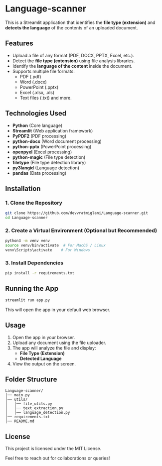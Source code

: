 # Language-scanner
This is a Streamlit application that identifies the **file type (extension)** and **detects the language** of the contents of an uploaded document.

## Features
- Upload a file of any format (PDF, DOCX, PPTX, Excel, etc.).
- Detect the **file type (extension)** using file analysis libraries.
- Identify the **language of the content** inside the document.
- Supports multiple file formats:
  - PDF (.pdf)
  - Word (.docx)
  - PowerPoint (.pptx)
  - Excel (.xlsx, .xls)
  - Text files (.txt) and more.

## Technologies Used
- **Python** (Core language)
- **Streamlit** (Web application framework)
- **PyPDF2** (PDF processing)
- **python-docx** (Word document processing)
- **python-pptx** (PowerPoint processing)
- **openpyxl** (Excel processing)
- **python-magic** (File type detection)
- **filetype** (File type detection library)
- **py3langid** (Language detection)
- **pandas** (Data processing)

## Installation

### 1. Clone the Repository
```bash
git clone https://github.com/devvratmiglani/Language-scanner.git
cd Language-scanner
```

### 2. Create a Virtual Environment (Optional but Recommended)
```bash
python3 -m venv venv
source venv/bin/activate  # For MacOS / Linux
venv\Scripts\activate    # For Windows
```

### 3. Install Dependencies
```bash
pip install -r requirements.txt
```

## Running the App
```bash
streamlit run app.py
```

This will open the app in your default web browser.

## Usage
1. Open the app in your browser.
2. Upload any document using the file uploader.
3. The app will analyze the file and display:
   - **File Type (Extension)**
   - **Detected Language**
4. View the output on the screen.




## Folder Structure
```
Language-scanner/
│── main.py
│── utils/
│   │── file_utils.py
│   │── text_extraction.py
│   │── language_detection.py
│── requirements.txt
│── README.md

```

## License
This project is licensed under the MIT License.

Feel free to reach out for collaborations or queries!

